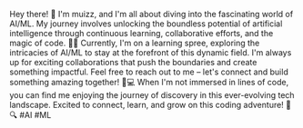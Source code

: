 Hey there! 👋 I'm muizz, and I'm all about diving into the fascinating world of AI/ML. My journey involves unlocking the boundless potential of artificial intelligence through continuous learning, collaborative efforts, and the magic of code. 🚀✨ Currently, I'm on a learning spree, exploring the intricacies of AI/ML to stay at the forefront of this dynamic field. I'm always up for exciting collaborations that push the boundaries and create something impactful. Feel free to reach out to me – let's connect and build something amazing together! 🌱💻 When I'm not immersed in lines of code, you can find me enjoying the journey of discovery in this ever-evolving tech landscape. Excited to connect, learn, and grow on this coding adventure! 🌟🔍 #AI #ML 

